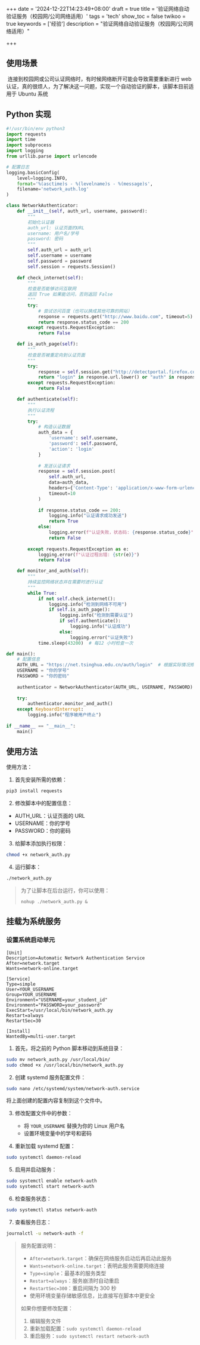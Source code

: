 +++
date = '2024-12-22T14:23:49+08:00'
draft = true
title = '验证网络自动验证服务（校园网/公司网络适用）'
tags = 'tech'
show_toc = false
twikoo = true
keywords = ['经验']
description = "验证网络自动验证服务（校园网/公司网络适用）"

+++

## 使用场景

​	连接到校园网或公司认证网络时，有时候网络断开可能会导致需要重新进行 web 认证，真的很烦人，为了解决这一问题，实现一个自动验证的脚本，该脚本目前适用于 Ubuntu 系统

## Python 实现

```python
#!/usr/bin/env python3
import requests
import time
import subprocess
import logging
from urllib.parse import urlencode

# 配置日志
logging.basicConfig(
    level=logging.INFO,
    format='%(asctime)s - %(levelname)s - %(message)s',
    filename='network_auth.log'
)

class NetworkAuthenticator:
    def __init__(self, auth_url, username, password):
        """
        初始化认证器
        auth_url: 认证页面的URL
        username: 用户名/学号
        password: 密码
        """
        self.auth_url = auth_url
        self.username = username
        self.password = password
        self.session = requests.Session()
        
    def check_internet(self):
        """
        检查是否能够访问互联网
        返回 True 如果能访问，否则返回 False
        """
        try:
            # 尝试访问百度（也可以换成其他可靠的网站）
            response = requests.get("http://www.baidu.com", timeout=5)
            return response.status_code == 200
        except requests.RequestException:
            return False

    def is_auth_page(self):
        """
        检查是否被重定向到认证页面
        """
        try:
            response = self.session.get("http://detectportal.firefox.com", timeout=5)
            return "login" in response.url.lower() or "auth" in response.url.lower()
        except requests.RequestException:
            return False

    def authenticate(self):
        """
        执行认证流程
        """
        try:
            # 构造认证数据
            auth_data = {
                'username': self.username,
                'password': self.password,
                'action': 'login'
            }
            
            # 发送认证请求
            response = self.session.post(
                self.auth_url,
                data=auth_data,
                headers={'Content-Type': 'application/x-www-form-urlencoded'},
                timeout=10
            )
            
            if response.status_code == 200:
                logging.info("认证请求成功发送")
                return True
            else:
                logging.error(f"认证失败，状态码: {response.status_code}")
                return False
                
        except requests.RequestException as e:
            logging.error(f"认证过程出错: {str(e)}")
            return False

    def monitor_and_auth(self):
        """
        持续监控网络状态并在需要时进行认证
        """
        while True:
            if not self.check_internet():
                logging.info("检测到网络不可用")
                if self.is_auth_page():
                    logging.info("检测到需要认证")
                    if self.authenticate():
                        logging.info("认证成功")
                    else:
                        logging.error("认证失败")
            time.sleep(43200)  # 每12 小时检查一次

def main():
    # 配置信息
    AUTH_URL = "https://net.tsinghua.edu.cn/auth/login"  # 根据实际情况修改
    USERNAME = "你的学号"
    PASSWORD = "你的密码"
    
    authenticator = NetworkAuthenticator(AUTH_URL, USERNAME, PASSWORD)
    
    try:
        authenticator.monitor_and_auth()
    except KeyboardInterrupt:
        logging.info("程序被用户终止")
        
if __name__ == "__main__":
    main()
```

## 使用方法

使用方法：

1. 首先安装所需的依赖：

```bash
pip3 install requests
```

2. 修改脚本中的配置信息：

- AUTH_URL：认证页面的 URL
- USERNAME：你的学号
- PASSWORD：你的密码

3. 给脚本添加执行权限：

```bash
chmod +x network_auth.py
```

4. 运行脚本：

```bash
./network_auth.py
```

> 为了让脚本在后台运行，你可以使用：
>
> ```
> nohup ./network_auth.py &

## 挂载为系统服务

### 设置系统启动单元

```
[Unit]
Description=Automatic Network Authentication Service
After=network.target
Wants=network-online.target

[Service]
Type=simple
User=YOUR_USERNAME
Group=YOUR_USERNAME
Environment="USERNAME=your_student_id"
Environment="PASSWORD=your_password"
ExecStart=/usr/local/bin/network_auth.py
Restart=always
RestartSec=30

[Install]
WantedBy=multi-user.target
```

1. 首先，将之前的 Python 脚本移动到系统目录：
```bash
sudo mv network_auth.py /usr/local/bin/
sudo chmod +x /usr/local/bin/network_auth.py
```

2. 创建 systemd 服务配置文件：
```bash
sudo nano /etc/systemd/system/network-auth.service
```
将上面创建的配置内容复制到这个文件中。

3. 修改配置文件中的参数：
   - 将 `YOUR_USERNAME` 替换为你的 Linux 用户名
   - 设置环境变量中的学号和密码

4. 重新加载 systemd 配置：
```bash
sudo systemctl daemon-reload
```

5. 启用并启动服务：
```bash
sudo systemctl enable network-auth
sudo systemctl start network-auth
```

6. 检查服务状态：
```bash
sudo systemctl status network-auth
```

7. 查看服务日志：
```bash
journalctl -u network-auth -f
```

> 服务配置说明：
> - `After=network.target`：确保在网络服务启动后再启动此服务
> - `Wants=network-online.target`：表明此服务需要网络连接
> - `Type=simple`：最基本的服务类型
> - `Restart=always`：服务崩溃时自动重启
> - `RestartSec=300`：重启间隔为 300 秒
> - 使用环境变量存储敏感信息，比直接写在脚本中更安全
>
> 如果你想要修改配置：
> 1. 编辑服务文件
> 2. 重新加载配置：`sudo systemctl daemon-reload`
> 3. 重启服务：`sudo systemctl restart network-auth`
